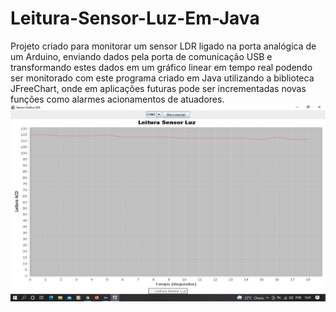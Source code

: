 # Leitura-Sensor-Luz-Em-Java

Projeto criado para monitorar um sensor LDR ligado na porta analógica de um Arduino, enviando dados pela porta de comunicação USB e transformando estes dados em um gráfico linear em tempo real podendo ser monitorado com este programa criado em Java utilizando a biblioteca JFreeChart, onde em aplicações futuras pode ser incrementadas novas funções como alarmes acionamentos de atuadores. 
![Screenshot](grafico.png)
